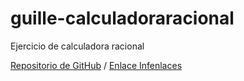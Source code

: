 # guille-calculadoraracional
Ejercicio de calculadora racional

[Repositorio de GitHub](https://github.com/guishermu/guille-calculadoraracional) / [Enlace Infenlaces](https://guille.certweb.infenlaces.com/guille-calculadoraracional/)
